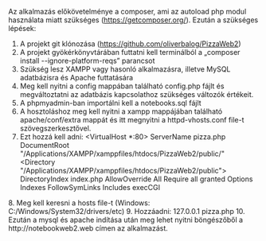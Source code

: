 Az alkalmazás előkövetelménye a composer, ami az autoload php modul használata miatt szükséges (https://getcomposer.org/). 
Ezután a szükséges lépések: 
1.	A projekt git klónozása (https://github.com/oliverbalog/PizzaWeb2)
2.	A projekt gyökérkönyvtárában futtatni kell terminálból a „composer install --ignore-platform-reqs” parancsot
3.	Szükség lesz XAMPP vagy hasonló alkalmazásra, illetve MySQL adatbázisra és Apache futtatására
4.	Meg kell nyitni a config mappában található config.php fájlt és megváltoztatni az adatbázis kapcsolathoz szükséges változók értékeit.
5.	A phpmyadmin-ban importálni kell a notebooks.sql fájlt
6.	A hosztoláshoz meg kell nyitni a xampp mappájában található apache/conf/extra mappát és itt megnyitni a httpd-vhosts.conf file-t szövegszerkesztővel.
7.	Ezt hozzá kell adni: 
<VirtualHost *:80> 
   ServerName pizza.php
   DocumentRoot "/Applications/XAMPP/xamppfiles/htdocs/PizzaWeb2/public/" 
   <Directory "/Applications/XAMPP/xamppfiles/htdocs/PizzaWeb2/public"> 
     DirectoryIndex index.php
     AllowOverride All
     Require all granted
     Options Indexes FollowSymLinks Includes execCGI
   </Directory> 
</VirtualHost>
8.	Meg kell keresni a hosts file-t (Windows: C:/Windows/System32/drivers/etc)
9.	Hozzáadni: 127.0.0.1 pizza.php
10.	Ezután a mysql és apache indítása után meg lehet nyitni böngészőből a http://notebookweb2.web címen az alkalmazást.
